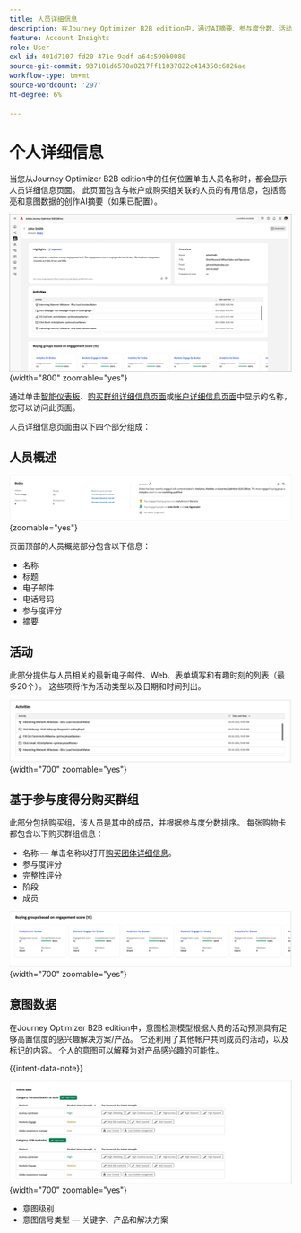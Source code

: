 ```yaml
---
title: 人员详细信息
description: 在Journey Optimizer B2B edition中，通过AI摘要、参与度分数、活动跟踪和意图检测查看购买小组成员的人员见解。
feature: Account Insights
role: User
exl-id: 401d7107-fd20-471e-9adf-a64c590b0080
source-git-commit: 937101d6570a8217ff11037822c414350c6026ae
workflow-type: tm+mt
source-wordcount: '297'
ht-degree: 6%

---
```


# 个人详细信息

当您从Journey Optimizer B2B edition中的任何位置单击人员名称时，都会显示人员详细信息页面。 此页面包含与帐户或购买组关联的人员的有用信息，包括高亮和意图数据的创作AI摘要（如果已配置）。<!-- There are also [actions](#person-actions) that you can execute for the person. -->

![人员详细信息页面](./assets/person-details-page.png){width="800" zoomable="yes"}

通过单击[智能仪表板](../dashboards/intelligent-dashboard.md)、[购买群组详细信息页面](../buying-groups/buying-group-details.md)或[帐户详细信息页面](./account-details.md)中显示的名称，您可以访问此页面。

人员详细信息页面由以下四个部分组成：

## 人员概述

![人员概述](./assets/details-page-account-overview.png){zoomable="yes"}

页面顶部的人员概览部分包含以下信息：

* 名称
* 标题
* 电子邮件
* 电话号码
* 参与度评分
* 摘要

## 活动

此部分提供与人员相关的最新电子邮件、Web、表单填写和有趣时刻的列表（最多20个）。 这些项将作为活动类型以及日期和时间列出。

![活动 — 人员详细信息](./assets/person-details-activities.png){width="700" zoomable="yes"}

## 基于参与度得分购买群组

此部分包括购买组，该人员是其中的成员，并根据参与度分数排序。 每张购物卡都包含以下购买群组信息：

* 名称 — 单击名称以打开[购买团体详细信息](../buying-groups/buying-group-details.md)。
* 参与度评分
* 完整性评分
* 阶段
* 成员

![根据参与情况购买群组 — 人员详细信息](./assets/person-details-buying-groups-engagement.png){width="700" zoomable="yes"}

## 意图数据

在Journey Optimizer B2B edition中，意图检测模型根据人员的活动预测具有足够高置信度的感兴趣解决方案/产品。 它还利用了其他帐户共同成员的活动，以及标记的内容。 个人的意图可以解释为对产品感兴趣的可能性。

{{intent-data-note}}

![意图数据 — 人员详细信息](./assets/intent-data-panel.png){width="700" zoomable="yes"}

* 意图级别
* 意图信号类型 — 关键字、产品和解决方案

<!-- ## Person actions -->

